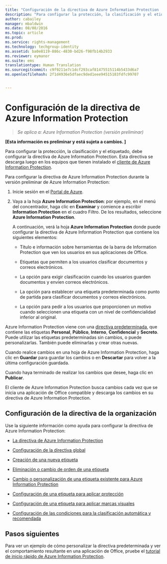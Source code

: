 ```yaml
---
title: "Configuración de la directiva de Azure Information Protection | Azure RMS"
description: "Para configurar la protección, la clasificación y el etiquetado, debe configurar la directiva de Azure Information Protection. Esta directiva se descarga luego en los equipos que tienen instalado el cliente de Azure Information Protection."
author: cabailey
manager: mbaldwin
ms.date: 08/08/2016
ms.topic: article
ms.prod: 
ms.service: rights-management
ms.technology: techgroup-identity
ms.assetid: ba0e8119-886c-4830-bd26-f98fb14b2933
ms.reviewer: eymanor
ms.suite: ems
translationtype: Human Translation
ms.sourcegitcommit: c9f9211e7c1dcf293caf81475515114b5433d6a7
ms.openlocfilehash: 2f1d4936e5dfaec9ded1eee94515183fdfc99707


---
```


# Configuración de la directiva de Azure Information Protection

>*Se aplica a: Azure Information Protection (versión preliminar)*

**[Esta información es preliminar y está sujeta a cambios. ]**

Para configurar la protección, la clasificación y el etiquetado, debe configurar la directiva de Azure Information Protection. Esta directiva se descarga luego en los equipos que tienen instalado el [cliente de Azure Information Protection](https://www.microsoft.com/en-us/download/details.aspx?id=53018).

Para configurar la directiva de Azure Information Protection durante la versión preliminar de Azure Information Protection:

1. Inicie sesión en el [Portal de Azure](https://portal.azure.com).

2. Vaya a la hoja **Azure Information Protection**: por ejemplo, en el menú del concentrador, haga clic en **Examinar** y comience a escribir **Information Protection** en el cuadro Filtro. De los resultados, seleccione **Azure Information Protection**. 

    A continuación, verá la hoja **Azure Information Protection** donde puede configurar la directiva de Azure Information Protection que contiene los siguientes elementos:

    - Título e información sobre herramientas de la barra de Information Protection que ven los usuarios en sus aplicaciones de Office.

    - Etiquetas que permiten a los usuarios clasificar documentos y correos electrónicos.

    - La opción para exigir clasificación cuando los usuarios guarden documentos y envíen correos electrónicos.

    - La opción para establecer una etiqueta predeterminada como punto de partida para clasificar documentos y correos electrónicos.

    - La opción para pedir a los usuarios que proporcionen un motivo cuando seleccionen una etiqueta con un nivel de confidencialidad inferior al original.


Azure Information Protection viene con una [directiva predeterminada](configure-policy-default.md), que contiene las etiquetas **Personal**, **Público**, **Interno**, **Confidencial** y **Secreto**. Puede utilizar las etiquetas predeterminadas sin cambios, o puede personalizarlas. También puede eliminarlas y crear otras nuevas.

Cuando realice cambios en una hoja de Azure Information Protection, haga clic en **Guardar** para guardar los cambios o en **Descartar** para volver a la última configuración guardada. 

Cuando haya terminado de realizar los cambios que desee, haga clic en **Publicar**. 

El cliente de Azure Information Protection busca cambios cada vez que se inicia una aplicación de Office compatible y descarga los cambios en su directiva de Azure Information Protection.

## Configuración de la directiva de la organización

Use la siguiente información como ayuda para configurar la directiva de Azure Information Protection:

- [La directiva de Azure Information Protection](configure-policy-default.md)

- [Configuración de la directiva global](configure-policy-settings.md)

- [Creación de una nueva etiqueta](configure-policy-new-label.md)

- [Eliminación o cambio de orden de una etiqueta](configure-policy-delete-reorder.md)

- [Cambio o personalización de una etiqueta existente para Azure Information Protection](configure-policy-change-label.md)

- [Configuración de una etiqueta para aplicar protección](configure-policy-protection.md)

- [Configuración de una etiqueta para aplicar marcas visuales](configure-policy-markings.md)

- [Configuración de las condiciones para la clasificación automática y recomendada](configure-policy-classification.md)

## Pasos siguientes

Para ver un ejemplo de cómo personalizar la directiva predeterminada y ver el comportamiento resultante en una aplicación de Office, pruebe el [tutorial de inicio rápido de Azure Information Protection](infoprotect-quick-start-tutorial.md).




<!--HONumber=Aug16_HO4-->


